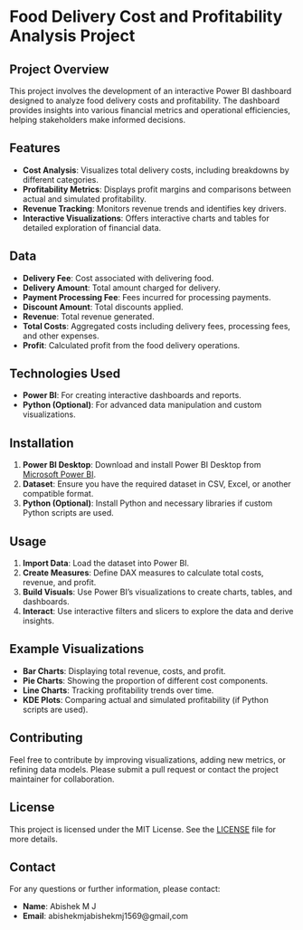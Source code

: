 


# Food Delivery Cost and Profitability Analysis Project

## Project Overview

This project involves the development of an interactive Power BI dashboard designed to analyze food delivery costs and profitability. The dashboard provides insights into various financial metrics and operational efficiencies, helping stakeholders make informed decisions.

## Features

- **Cost Analysis**: Visualizes total delivery costs, including breakdowns by different categories.
- **Profitability Metrics**: Displays profit margins and comparisons between actual and simulated profitability.
- **Revenue Tracking**: Monitors revenue trends and identifies key drivers.
- **Interactive Visualizations**: Offers interactive charts and tables for detailed exploration of financial data.

## Data

- **Delivery Fee**: Cost associated with delivering food.
- **Delivery Amount**: Total amount charged for delivery.
- **Payment Processing Fee**: Fees incurred for processing payments.
- **Discount Amount**: Total discounts applied.
- **Revenue**: Total revenue generated.
- **Total Costs**: Aggregated costs including delivery fees, processing fees, and other expenses.
- **Profit**: Calculated profit from the food delivery operations.

## Technologies Used

- **Power BI**: For creating interactive dashboards and reports.
- **Python (Optional)**: For advanced data manipulation and custom visualizations.

## Installation

1. **Power BI Desktop**: Download and install Power BI Desktop from [Microsoft Power BI](https://powerbi.microsoft.com/desktop).
2. **Dataset**: Ensure you have the required dataset in CSV, Excel, or another compatible format.
3. **Python (Optional)**: Install Python and necessary libraries if custom Python scripts are used.

## Usage

1. **Import Data**: Load the dataset into Power BI.
2. **Create Measures**: Define DAX measures to calculate total costs, revenue, and profit.
3. **Build Visuals**: Use Power BI’s visualizations to create charts, tables, and dashboards.
4. **Interact**: Use interactive filters and slicers to explore the data and derive insights.

## Example Visualizations

- **Bar Charts**: Displaying total revenue, costs, and profit.
- **Pie Charts**: Showing the proportion of different cost components.
- **Line Charts**: Tracking profitability trends over time.
- **KDE Plots**: Comparing actual and simulated profitability (if Python scripts are used).

## Contributing

Feel free to contribute by improving visualizations, adding new metrics, or refining data models. Please submit a pull request or contact the project maintainer for collaboration.

## License

This project is licensed under the MIT License. See the [LICENSE](LICENSE) file for more details.

## Contact

For any questions or further information, please contact:

- **Name**: Abishek M J
- **Email**: abishekmjabishekmj1569@gmail,com


